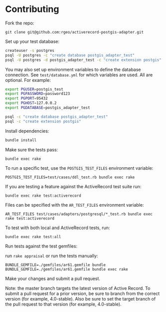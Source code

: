 # Contributing

Fork the repo:

`git clone git@github.com:rgeo/activerecord-postgis-adapter.git`

Set up your test database:

```sh
createuser -s postgres
psql -U postgres -c "create database postgis_adapter_test"
psql -U postgres -d postgis_adapter_test -c "create extension postgis"
```

You may also set up environment variables to define the database connection.
See `test/database.yml` for which variables are used. All are optional.
For example:

```sh
export PGUSER=postgis_test
export PGPASSWORD=password123
export PGPORT=95432
export PGHOST=127.0.0.2
export PGDATABASE=postgis_adapter_test

psql -c "create database postgis_adapter_test"
psql -c "create extension postgis"
```

Install dependencies:

```sh
bundle install
```

Make sure the tests pass:

`bundle exec rake`

To run a specific test, use the `POSTGIS_TEST_FILES` environment variable:

`POSTGIS_TEST_FILES=test/cases/ddl_test.rb bundle exec rake`

If you are testing a feature against the ActiveRecord test suite run:

`bundle exec rake test:activerecord`

Files can be specified with the `AR_TEST_FILES` environment variable:

`AR_TEST_FILES test/cases/adapters/postgresql/*_test.rb bundle exec rake test:activerecord`

To test with both local and ActiveRecord tests, run:

`bundle exec rake test:all`

Run tests against the test gemfiles:

run `rake appraisal` or run the tests manually:

```
BUNDLE_GEMFILE=./gemfiles/ar61.gemfile bundle
BUNDLE_GEMFILE=./gemfiles/ar61.gemfile bundle exec rake
```

Make your changes and submit a pull request.

Note: the master branch targets the latest version of Active Record. To submit
a pull request for a prior version, be sure to branch from the correct version
(for example, 4.0-stable). Also be sure to set the target branch of the pull
request to that version (for example, 4.0-stable).
